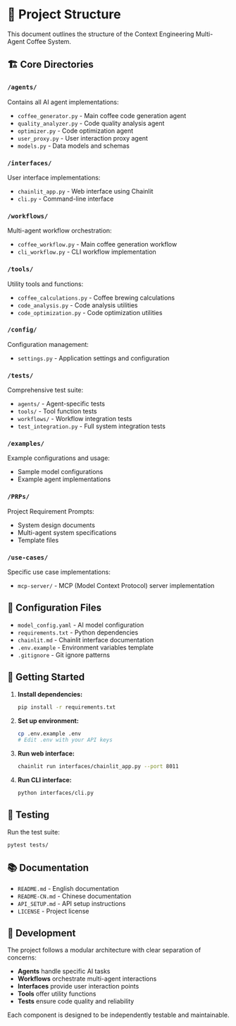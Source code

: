 # 📁 Project Structure

This document outlines the structure of the Context Engineering Multi-Agent Coffee System.

## 🏗️ **Core Directories**

### `/agents/`
Contains all AI agent implementations:
- `coffee_generator.py` - Main coffee code generation agent
- `quality_analyzer.py` - Code quality analysis agent  
- `optimizer.py` - Code optimization agent
- `user_proxy.py` - User interaction proxy agent
- `models.py` - Data models and schemas

### `/interfaces/`
User interface implementations:
- `chainlit_app.py` - Web interface using Chainlit
- `cli.py` - Command-line interface

### `/workflows/`
Multi-agent workflow orchestration:
- `coffee_workflow.py` - Main coffee generation workflow
- `cli_workflow.py` - CLI workflow implementation

### `/tools/`
Utility tools and functions:
- `coffee_calculations.py` - Coffee brewing calculations
- `code_analysis.py` - Code analysis utilities
- `code_optimization.py` - Code optimization utilities

### `/config/`
Configuration management:
- `settings.py` - Application settings and configuration

### `/tests/`
Comprehensive test suite:
- `agents/` - Agent-specific tests
- `tools/` - Tool function tests
- `workflows/` - Workflow integration tests
- `test_integration.py` - Full system integration tests

### `/examples/`
Example configurations and usage:
- Sample model configurations
- Example agent implementations

### `/PRPs/`
Project Requirement Prompts:
- System design documents
- Multi-agent system specifications
- Template files

### `/use-cases/`
Specific use case implementations:
- `mcp-server/` - MCP (Model Context Protocol) server implementation

## 📄 **Configuration Files**

- `model_config.yaml` - AI model configuration
- `requirements.txt` - Python dependencies
- `chainlit.md` - Chainlit interface documentation
- `.env.example` - Environment variables template
- `.gitignore` - Git ignore patterns

## 🚀 **Getting Started**

1. **Install dependencies:**
   ```bash
   pip install -r requirements.txt
   ```

2. **Set up environment:**
   ```bash
   cp .env.example .env
   # Edit .env with your API keys
   ```

3. **Run web interface:**
   ```bash
   chainlit run interfaces/chainlit_app.py --port 8011
   ```

4. **Run CLI interface:**
   ```bash
   python interfaces/cli.py
   ```

## 🧪 **Testing**

Run the test suite:
```bash
pytest tests/
```

## 📚 **Documentation**

- `README.md` - English documentation
- `README-CN.md` - Chinese documentation  
- `API_SETUP.md` - API setup instructions
- `LICENSE` - Project license

## 🔧 **Development**

The project follows a modular architecture with clear separation of concerns:
- **Agents** handle specific AI tasks
- **Workflows** orchestrate multi-agent interactions
- **Interfaces** provide user interaction points
- **Tools** offer utility functions
- **Tests** ensure code quality and reliability

Each component is designed to be independently testable and maintainable.
